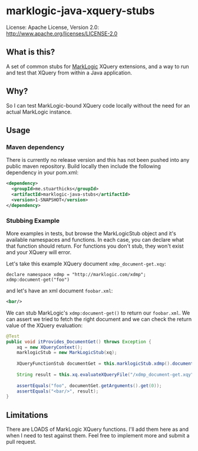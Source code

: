 marklogic-java-xquery-stubs
===========================
License: Apache License, Version 2.0: http://www.apache.org/licenses/LICENSE-2.0

## What is this?

A set of common stubs for [MarkLogic](http://marklogic.com) XQuery extensions, and a way to run and test that XQuery from within a Java application.

## Why?

So I can test MarkLogic-bound XQuery code locally without the need for an actual MarkLogic instance.

## Usage

### Maven dependency

There is currently no release version and this has not been pushed into any public maven repository. Build locally then include the following dependency in your pom.xml:

```xml
<dependency>
  <groupId>me.stuarthicks</groupId>
  <artifactId>marklogic-java-stubs</artifactId>
  <version>1-SNAPSHOT</version>
</dependency>
```

### Stubbing Example

More examples in tests, but browse the MarkLogicStub object and it's available namespaces and functions. In each case, you can declare what that function should return. For functions you don't stub, they won't exist and your XQuery will error.

Let's take this example XQuery document `xdmp_document-get.xqy`:
```xquery
declare namespace xdmp = "http://marklogic.com/xdmp";
xdmp:document-get("foo")
```

and let's have an xml document `foobar.xml`:
```xml
<bar/>
```

We can stub MarkLogic's `xdmp:document-get()` to return our `foobar.xml`. We can assert we tried to fetch the right document and we can check the return value of the XQuery evaluation:
```java
@Test
public void itProvides_DocumentGet() throws Exception {
    xq = new XQueryContext();
    marklogicStub = new MarkLogicStub(xq);
    
    XQueryFunctionStub documentGet = this.marklogicStub.xdmp().documentGet("/foobar.xml");
    
    String result = this.xq.evaluateXQueryFile("/xdmp_document-get.xqy").toString().trim();
    
    assertEquals("foo", documentGet.getArguments().get(0));
    assertEquals("<bar/>", result);
}
```

## Limitations

There are LOADS of MarkLogic XQuery functions. I'll add them here as and when I need to test against them. Feel free to implement more and submit a pull request.